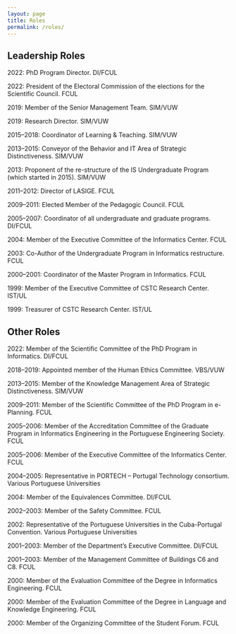 ```yaml
---
layout: page
title: Roles
permalink: /roles/
---
```


Leadership Roles
----------------


2022: PhD Program Director. DI/FCUL

2022: President of the Electoral Commission of the elections for the Scientific Council. FCUL

2019: Member of the Senior Management Team. SIM/VUW

2019: Research Director. SIM/VUW

2015–2018: Coordinator of Learning & Teaching. SIM/VUW

2013–2015: Conveyor of the Behavior and IT Area of Strategic Distinctiveness. SIM/VUW

2013: Proponent of the re-structure of the IS Undergraduate Program (which started in 2015). SIM/VUW

2011–2012: Director of LASIGE. FCUL

2009–2011: Elected Member of the Pedagogic Council. FCUL

2005–2007: Coordinator of all undergraduate and graduate programs. DI/FCUL

2004: Member of the Executive Committee of the Informatics Center. FCUL

2003: Co-Author of the Undergraduate Program in Informatics restructure. FCUL

2000–2001: Coordinator of the Master Program in Informatics. FCUL

1999: Member of the Executive Committee of CSTC Research Center. IST/UL

1999: Treasurer of CSTC Research Center. IST/UL


Other Roles
-----------


2022: Member of the Scientific Committee of the PhD Program in Informatics. DI/FCUL

2018–2019: Appointed member of the Human Ethics Committee. VBS/VUW

2013–2015: Member of the Knowledge Management Area of Strategic Distinctiveness. SIM/VUW

2009–2011: Member of the Scientific Committee of the PhD Program in e-Planning. FCUL

2005–2006: Member of the Accreditation Committee of the Graduate Program in Informatics Engineering in the Portuguese Engineering Society. FCUL

2005–2006: Member of the Executive Committee of the Informatics Center. FCUL

2004–2005: Representative in PORTECH – Portugal Technology consortium. Various Portuguese Universities

2004: Member of the Equivalences Committee. DI/FCUL

2002–2003: Member of the Safety Committee. FCUL

2002: Representative of the Portuguese Universities in the Cuba-Portugal Convention. Various Portuguese Universities

2001–2003: Member of the Department’s Executive Committee. DI/FCUL

2001–2003: Member of the Management Committee of Buildings C6 and C8. FCUL

2000: Member of the Evaluation Committee of the Degree in Informatics Engineering. FCUL

2000: Member of the Evaluation Committee of the Degree in Language and Knowledge Engineering. FCUL

2000: Member of the Organizing Committee of the Student Forum. FCUL
